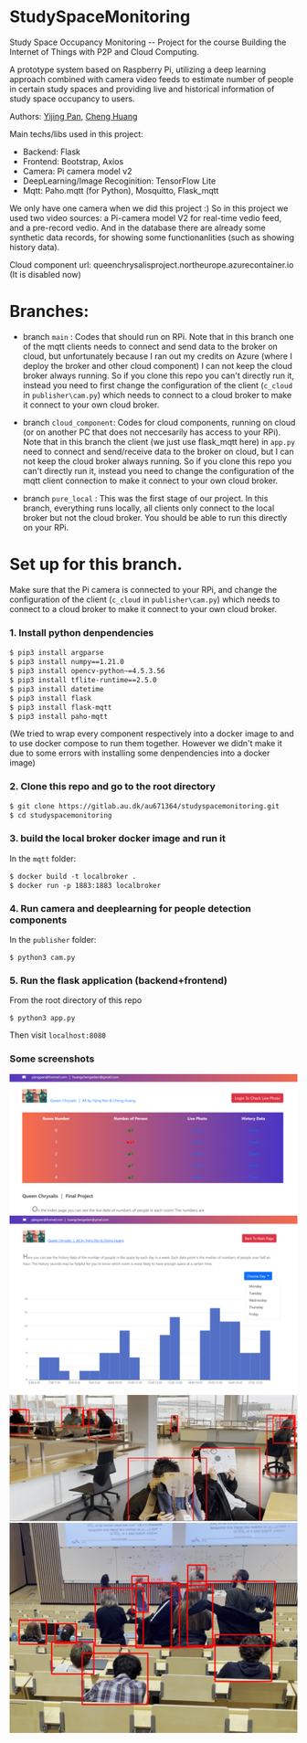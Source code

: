 # StudySpaceMonitoring

Study Space Occupancy Monitoring -- Project for the course Building the Internet of Things with P2P and Cloud Computing.

A prototype system based on Raspberry Pi, utilizing a deep learning approach combined with camera video feeds to estimate number of people in certain study spaces and providing live and historical information of study space occupancy to users.

Authors: [Yijing Pan](https://github.com/panyijing1997), [Cheng Huang](https://github.com/kouteisang)

Main techs/libs used in this project:
- Backend: Flask
- Frontend: Bootstrap, Axios
- Camera: Pi camera model v2
- DeepLearning/Image Recoginition: TensorFlow Lite
- Mqtt: Paho.mqtt (for Python), Mosquitto, Flask_mqtt

We only have one camera when we did this project :) So in this project we used two video sources: a Pi-camera model V2 for real-time vedio feed, and a pre-record vedio. And in the database there are already some synthetic data records, for showing some functionanlities (such as showing history data).


Cloud component url: queenchrysalisproject.northeurope.azurecontainer.io (It is disabled now)

# Branches:

- branch `main` : Codes that should run on RPi. Note that in this branch one of the mqtt clients needs to connect and send data to the broker on cloud, but unfortunately because I ran out my credits on Azure (where I deploy the broker and other cloud component) I can not keep the cloud broker always running. So if you clone this repo you can't directly run it, instead you need to first change the configuration of the client (`c_cloud` in `publisher\cam.py`) which needs to connect to a cloud broker to make it connect to your own cloud broker.

- branch `cloud_component`: Codes for cloud components, running on cloud (or on another PC that does not neccesarily has access to your RPi). Note that in this branch the client (we just use flask_mqtt here) in `app.py` need to connect and send/receive data to the broker on cloud, but I can not keep the cloud broker always running. So if you clone this repo you can't directly run it, instead you need to change the configuration of the mqtt client connection to make it connect to your own cloud broker.


- branch `pure_local` : This was the first stage of our project. In this branch, everything runs locally, all clients only connect to the local broker but not the cloud broker. You should be able to run this directly on your RPi.



# Set up for this branch.

Make sure that the Pi camera is connected to your RPi, and change the configuration of the client (`c_cloud` in `publisher\cam.py`) which needs to connect to a cloud broker to make it connect to your own cloud broker.

### 1. Install python denpendencies

```shell
$ pip3 install argparse
$ pip3 install numpy==1.21.0
$ pip3 install opencv-python~=4.5.3.56
$ pip3 install tflite-runtime==2.5.0
$ pip3 install datetime
$ pip3 install flask
$ pip3 install flask-mqtt
$ pip3 install paho-mqtt
```

(We tried to wrap every component respectively into a docker image to and to use docker compose to run them together. However we didn't make it due to some errors with installing  some denpendencies into a docker image)

### 2. Clone this repo and go to the root directory

```shell
$ git clone https://gitlab.au.dk/au671364/studyspacemonitoring.git
$ cd studyspacemonitoring
```

### 3. build the local broker docker image and run it

In the `mqtt` folder:

```shell
$ docker build -t localbroker .
$ docker run -p 1883:1883 localbroker
```

### 4. Run camera and deeplearning for people detection components

In the `publisher` folder:

```shell
$ python3 cam.py
```

### 5. Run the flask application (backend+frontend)

From the root directory of this repo

```shell
$ python3 app.py
```


Then visit `localhost:8080`

### Some screenshots

![](./images/1.png)
![](./images/2.png)
![](./images/4.png)
![](./images/5.png)
